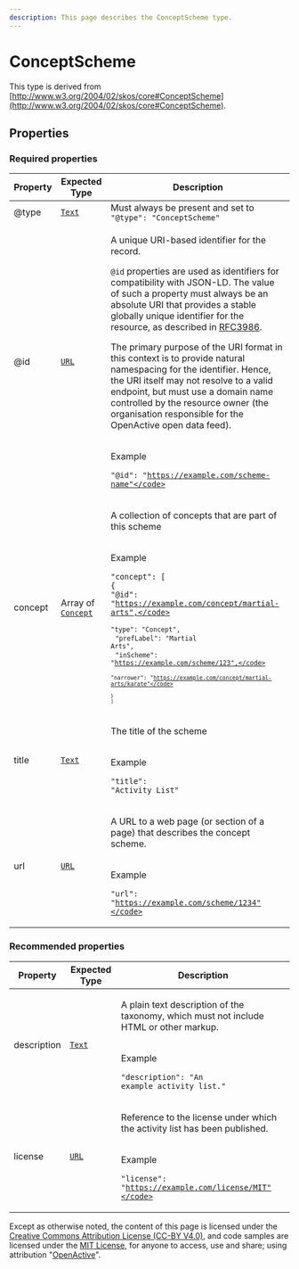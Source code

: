 ```yaml
---
description: This page describes the ConceptScheme type.
---
```


# ConceptScheme

This type is derived from [http://www.w3.org/2004/02/skos/core#ConceptScheme](http://www.w3.org/2004/02/skos/core#ConceptScheme).

## **Properties**

### **Required properties**

| Property | Expected Type                                                                  | Description                                                                                                                                                                                                                                                                                                                                                                                                                                                                                                                                                                                                                                                                                                                                        |
| -------- | ------------------------------------------------------------------------------ | -------------------------------------------------------------------------------------------------------------------------------------------------------------------------------------------------------------------------------------------------------------------------------------------------------------------------------------------------------------------------------------------------------------------------------------------------------------------------------------------------------------------------------------------------------------------------------------------------------------------------------------------------------------------------------------------------------------------------------------------------- |
| @type    | [`Text`](https://schema.org/Text)                                              | Must always be present and set to `"@type": "ConceptScheme"`                                                                                                                                                                                                                                                                                                                                                                                                                                                                                                                                                                                                                                                                                       |
| @id      | [`URL`](https://schema.org/URL)                                                | <p>A unique URI-based identifier for the record.</p><p><code>@id</code> properties are used as identifiers for compatibility with JSON-LD. The value of such a property must always be an absolute URI that provides a stable globally unique identifier for the resource, as described in <a href="https://tools.ietf.org/html/rfc3986">RFC3986</a>.</p><p>The primary purpose of the URI format in this context is to provide natural namespacing for the identifier. Hence, the URI itself may not resolve to a valid endpoint, but must use a domain name controlled by the resource owner (the organisation responsible for the OpenActive open data feed).</p><p><br>Example</p><p><code>"@id": "https://example.com/scheme-name"</code></p> |
| concept  | Array of [`Concept`](https://developer.openactive.io/data-model/types/concept) | <p>A collection of concepts that are part of this scheme</p><p><br>Example</p><p><code>"concept": [</code><br>  <code>{</code><br>    <code>"@id": "https://example.com/concept/martial-arts",</code><br>    <code>"type": "Concept",</code><br>    <code>"prefLabel": "Martial Arts",</code><br>    <code>"inScheme": "https://example.com/scheme/123",</code><br>    <code>"narrower": "https://example.com/concept/martial-arts/karate"</code><br>  <code>}</code><br><code>]</code></p>                                                                                                                                                                                                                                                        |
| title    | [`Text`](https://schema.org/Text)                                              | <p>The title of the scheme</p><p><br>Example</p><p><code>"title": "Activity List"</code></p>                                                                                                                                                                                                                                                                                                                                                                                                                                                                                                                                                                                                                                                       |
| url      | [`URL`](https://schema.org/URL)                                                | <p>A URL to a web page (or section of a page) that describes the concept scheme.</p><p><br>Example</p><p><code>"url": "https://example.com/scheme/1234"</code></p>                                                                                                                                                                                                                                                                                                                                                                                                                                                                                                                                                                                 |

### **Recommended properties**

| Property    | Expected Type                     | Description                                                                                                                                                                   |
| ----------- | --------------------------------- | ----------------------------------------------------------------------------------------------------------------------------------------------------------------------------- |
| description | [`Text`](https://schema.org/Text) | <p>A plain text description of the taxonomy, which must not include HTML or other markup.</p><p><br>Example</p><p><code>"description": "An example activity list."</code></p> |
| license     | [`URL`](https://schema.org/URL)   | <p>Reference to the license under which the activity list has been published.</p><p><br>Example</p><p><code>"license": "https://example.com/license/MIT"</code></p>           |

Except as otherwise noted, the content of this page is licensed under the [Creative Commons Attribution License (CC-BY V4.0)](https://creativecommons.org/licenses/by/4.0/), and code samples are licensed under the [MIT License](https://opensource.org/licenses/MIT), for anyone to access, use and share; using attribution "[OpenActive](https://www.openactive.io/)".
